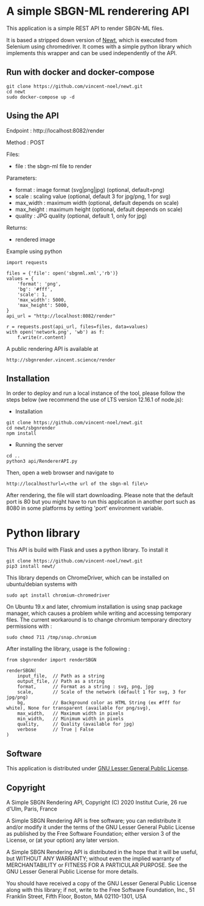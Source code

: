 # A simple SBGN-ML renderering API

This application is a simple REST API to render SBGN-ML files.

It is based a stripped down version of [Newt](https://github.com/iVis-at-Bilkent/newt), which is executed from Selenium using chromedriver. It comes with a simple python library which implements this wrapper and can be used independently of the API.

## Run with docker and docker-compose

```
git clone https://github.com/vincent-noel/newt.git
cd newt
sudo docker-compose up -d
```

## Using the API

Endpoint : http://localhost:8082/render

Method : POST

Files: 
  - file : the sbgn-ml file to render
  
Parameters: 
  
  - format : image format (svg|png|jpg) (optional, default=png)
  - scale : scaling value (optional, default 3 for jpg/png, 1 for svg)
  - max_width : maximum width (optional, default depends on scale)
  - max_height : maximum height (optional, default depends on scale)
  - quality : JPG quality (optional, default 1, only for jpg)
  
Returns: 
  - rendered image

Example using python
```
import requests

files = {'file': open('sbgnml.xml','rb')}
values = {
    'format': 'png',
    'bg': '#fff',
    'scale': 1,
    'max_width': 5000,
    'max_height': 5000,
}
api_url = "http://localhost:8082/render"

r = requests.post(api_url, files=files, data=values)
with open('network.png', 'wb') as f:
    f.write(r.content)

```

A public rendering API is available at 
```
http://sbgnrender.vincent.science/render
```

## Installation
In order to deploy and run a local instance of the tool, please follow the steps below (we recommend the use of LTS version 12.16.1 of node.js):

- Installation
```
git clone https://github.com/vincent-noel/newt.git
cd newt/sbgnrender
npm install  
```

- Running the server
```
cd ..
python3 api/RendererAPI.py

```

Then, open a web browser and navigate to 
```
http://localhost?url=\<the url of the sbgn-ml file\>
```
After rendering, the file will start downloading.
Please note that the default port is 80 but you might have to run this application in another port such as 8080 in some platforms by setting 'port' environment variable.

# Python library
This API is build with Flask and uses a python library. 
To install it
```
git clone https://github.com/vincent-noel/newt.git
pip3 install newt/
``` 

This library depends on ChromeDriver, which can be installed on ubuntu/debian systems with 
```
sudo apt install chromium-chromedriver
```

On Ubuntu 19.x and later, chromium installation is using snap package manager, which causes a problem while writing and accessing temporary files. The current workaround is to change chromium temporary directory permissions with : 
```
sudo chmod 711 /tmp/snap.chromium
```

After installing the library, usage is the following : 
```
from sbgnrender import renderSBGN

renderSBGN(
    input_file,  // Path as a string
    output_file, // Path as a string
    format,      // Format as a string : svg, png, jpg
    scale,       // Scale of the network (default 1 for svg, 3 for jpg/png)
    bg,          // Background color as HTML String (ex #fff for white), None for transparent (available for png/svg),
    max_width,   // Maximum width in pixels
    min_width,   // Minimum width in pixels
    quality,     // Quality (available for jpg)
    verbose      // True | False
)
```

## Software

This application is distributed under [GNU Lesser General Public License](http://www.gnu.org/licenses/lgpl.html).

## Copyright

A Simple SBGN Rendering API, Copyright (C) 2020 Institut Curie, 26 rue d'Ulm, Paris, France

A Simple SBGN Rendering API is free software; you can redistribute it and/or modify it under the terms of the GNU Lesser General Public License as published by the Free Software Foundation; either version 3 of the License, or (at your option) any later version.

A Simple SBGN Rendering API is distributed in the hope that it will be useful, but WITHOUT ANY WARRANTY; without even the implied warranty of MERCHANTABILITY or FITNESS FOR A PARTICULAR PURPOSE. See the GNU Lesser General Public License for more details.

You should have received a copy of the GNU Lesser General Public License along with this library; if not, write to the Free Software Foundation, Inc., 51 Franklin Street, Fifth Floor, Boston, MA 02110-1301, USA